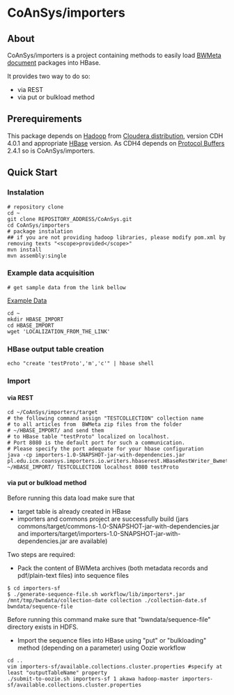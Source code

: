 CoAnSys/importers
=============

## About
CoAnSys/importers is a project containing methods to easily load [BWMeta document](../examples/bwmeta) packages into HBase.

It provides two way to do so:
* via REST
* via put or bulkload method

## Prerequirements
This package depends on [Hadoop](http://hadoop.apache.org/) from [Cloudera distribution](https://ccp.cloudera.com/display/SUPPORT/CDH+Downloads), version CDH 4.0.1 and appropriate [HBase](hbase.apache.org) version. 
As CDH4 depends on [Protocol Buffers](http://code.google.com/p/protobuf/) 2.4.1 so is CoAnSys/importers.

## Quick Start

### Instalation
```
# repository clone
cd ~  
git clone REPOSITORY_ADDRESS/CoAnSys.git  
cd CoAnSys/importers  
# package instalation  
## if you are not providing hadoop libraries, please modify pom.xml by removing texts "<scope>provided</scope>"
mvn install
mvn assembly:single
```

### Example data acquisition
```
# get sample data from the link bellow
```
[Example Data](../examples/GROTOAP-10.zip)

```
cd ~
mkdir HBASE_IMPORT
cd HBASE_IMPORT
wget 'LOCALIZATION_FROM_THE_LINK'
```

### HBase output table creation
```
echo "create 'testProto','m','c'" | hbase shell
```

### Import
#### via REST
```
cd ~/CoAnSys/importers/target
# the following command assign "TESTCOLLECTION" collection name 
# to all articles from  BWMeta zip files from the folder
# ~/HBASE_IMPORT/ and send them
# to HBase table "testProto" localized on localhost.
# Port 8080 is the default port for such a communication.
# Please specify the port adequate for your hbase configuration
java -cp importers-1.0-SNAPSHOT-jar-with-dependencies.jar pl.edu.icm.coansys.importers.io.writers.hbaserest.HBaseRestWriter_Bwmeta ~/HBASE_IMPORT/ TESTCOLLECTION localhost 8080 testProto
```

#### via put or bulkload method

Before running this data load make sure that
* target table is already created in HBase
* importers and commons project are successfully build (jars commons/target/commons-1.0-SNAPSHOT-jar-with-dependencies.jar and importers/target/importers-1.0-SNAPSHOT-jar-with-dependencies.jar are available)

Two steps are required:
* Pack the content of BWMeta archives (both metadata records and pdf/plain-text files) into sequence files
```
$ cd importers-sf
$ ./generate-sequence-file.sh workflow/lib/importers*.jar /mnt/tmp/bwndata/collection-date collection ./collection-date.sf bwndata/sequence-file
```
Before running this command make sure that "bwndata/sequence-file" directory exists in HDFS.

* Import the sequence files into HBase using "put" or "bulkloading" method (depending on a parameter) using Oozie workflow
```
cd ..
vim importers-sf/available.collections.cluster.properties #specify at least "outputTableName" property
./submit-to-oozie.sh importers-sf 1 akawa hadoop-master importers-sf/available.collections.cluster.properties
```
